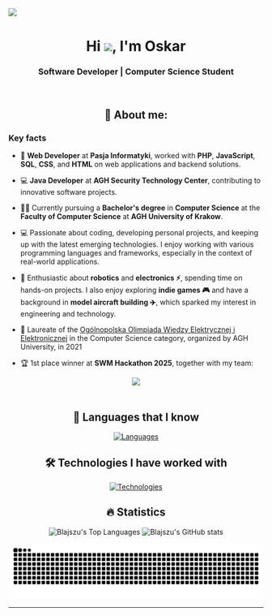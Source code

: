 ![](https://komarev.com/ghpvc/?username=Blajszu&color=brightgreen&style=flat-square&abbreviated=true)

<div align="center">

# Hi <img src="https://raw.githubusercontent.com/MartinHeinz/MartinHeinz/master/wave.gif" width="30px">, I'm Oskar

### Software Developer | Computer Science Student

<br>

## 👨 About me:

</div>

### Key facts

- 💼 **Web Developer** at **Pasja Informatyki**, worked with **PHP**, **JavaScript**, **SQL**, **CSS**, and **HTML** on web applications and backend solutions.

- 💻 **Java Developer** at **AGH Security Technology Center**, contributing to innovative software projects.

- 👨‍🎓 Currently pursuing a **Bachelor's degree** in **Computer Science** at the **Faculty of Computer Science** at **AGH University of Krakow**.

- 💻 Passionate about coding, developing personal projects, and keeping up with the latest emerging technologies. I enjoy working with various programming languages and frameworks, especially in the context of real-world applications.

- 🤖 Enthusiastic about **robotics** and **electronics ⚡**, spending time on hands-on projects. I also enjoy exploring **indie games 🎮** and have a background in **model aircraft building ✈️**, which sparked my interest in engineering and technology.

- 🏅 Laureate of the [Ogólnopolska Olimpiada Wiedzy Elektrycznej i Elektronicznej](https://oowee.agh.edu.pl/) in the Computer Science category, organized by AGH University, in 2021

- 🏆 1st place winner at **SWM Hackathon 2025**, together with my team:

<div align="center">
  <img src="https://github.com/user-attachments/assets/ae6b01f7-3c86-4f12-b557-ecc1cdc2932a" width="70%">
</div>

<br>
<div align="center">

## 🚀 Languages that I know

[![Languages](https://skillicons.dev/icons?i=py,java,c,cpp,cs,bash,r,rust,elixir,bootstrap,html,css,js,ts,php,mysql,react&perline=9)](https://skillicons.dev)

## 🛠️ Technologies I have worked with

[![Technologies](https://skillicons.dev/icons?i=arduino,docker,git,github,gradle,idea,linux,vscode,md,discord,ubuntu,raspberrypi,ps,regex&perline=7)](https://skillicons.dev)

## 🔥 Statistics

![Blajszu's Top Languages](https://github-readme-stats.vercel.app/api/top-langs/?username=Blajszu&theme=vue-dark&show_icons=true&hide_border=true&layout=compact&hide=jupyter%20notebook)
![Blajszu's GitHub stats](https://github-readme-stats.vercel.app/api?username=Blajszu&hide=stars&hide_rank=true&show_icons=true&icon_color=800480&title_color=41b883&bg_color=273849&hide_border=true&text_color=ffffff&text_bold=false)

<picture>
  <source media="(prefers-color-scheme: dark)" srcset="https://raw.githubusercontent.com/Blajszu/Blajszu/output/github-contribution-grid-snake-dark.svg" />
  <source media="(prefers-color-scheme: light)" srcset="https://raw.githubusercontent.com/Blajszu/Blajszu/output/github-contribution-grid-snake.svg" />
  <img alt="github-snake" src="https://raw.githubusercontent.com/Blajszu/Blajszu/output/github-contribution-grid-snake.svg" />
</picture>

</div>

---
